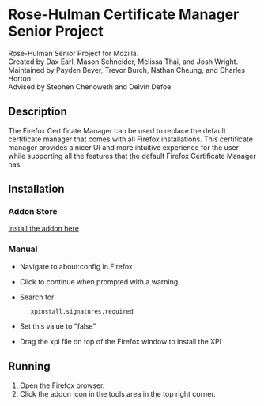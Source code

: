 # Rose-Hulman Certificate Manager Senior Project

Rose-Hulman Senior Project for Mozilla. <br>
Created by Dax Earl, Mason Schneider, Melissa Thai, and Josh Wright. <br>
Maintained by Payden Beyer, Trevor Burch, Nathan Cheung, and Charles Horton <br>
Advised by Stephen Chenoweth and Delvin Defoe

## Description

The Firefox Certificate Manager can be used to replace the default certificate manager that comes with all Firefox installations.
This certificate manager provides a nicer UI and more intuitive experience for the user while supporting all the features that the default Firefox Certificate Manager has.

## Installation

### Addon Store

[Install the addon here](https://addons.mozilla.org/en-US/firefox/addon/certificate-manager/)

### Manual

* Navigate to about:config in Firefox
* Click to continue when prompted with a warning
* Search for

         xpinstall.signatures.required
* Set this value to "false"
* Drag the xpi file on top of the Firefox window to install the XPI

## Running

1. Open the Firefox browser.
2. Click the addon icon in the tools area in the top right corner.
